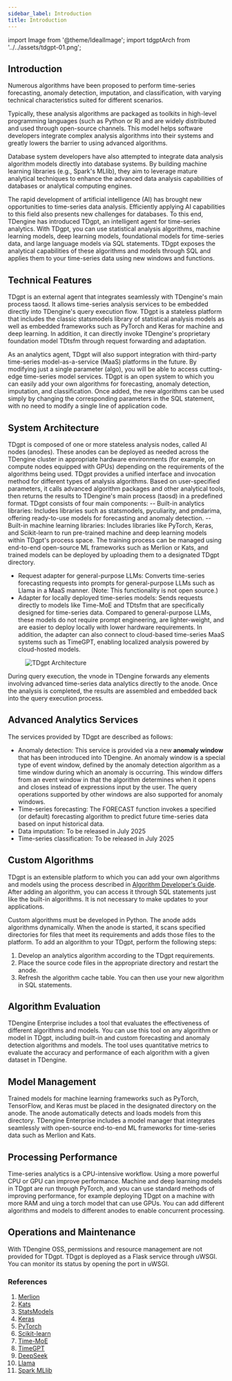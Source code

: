 ```yaml
---
sidebar_label: Introduction
title: Introduction
---
```


import Image from '@theme/IdealImage';
import tdgptArch from '../../assets/tdgpt-01.png';

## Introduction

Numerous algorithms have been proposed to perform time-series forecasting, anomaly detection, imputation, and classification, with varying technical characteristics suited for different scenarios.

Typically, these analysis algorithms are packaged as toolkits in high-level programming languages (such as Python or R) and are widely distributed and used through open-source channels. This model helps software developers integrate complex analysis algorithms into their systems and greatly lowers the barrier to using advanced algorithms.

Database system developers have also attempted to integrate data analysis algorithm models directly into database systems. By building machine learning libraries (e.g., Spark's MLlib), they aim to leverage mature analytical techniques to enhance the advanced data analysis capabilities of databases or analytical computing engines.

The rapid development of artificial intelligence (AI) has brought new opportunities to time-series data analysis. Efficiently applying AI capabilities to this field also presents new challenges for databases. To this end, TDengine has introduced TDgpt, an intelligent agent for time-series analytics. With TDgpt, you can use statistical analysis algorithms, machine learning models, deep learning models, foundational models for time-series data, and large language models via SQL statements. TDgpt exposes the analytical capabilities of these algorithms and models through SQL and applies them to your time-series data using new windows and functions.

## Technical Features

TDgpt is an external agent that integrates seamlessly with TDengine's main process taosd. It allows time-series analysis services to be embedded directly into TDengine's query execution flow.
TDgpt is a stateless platform that includes the classic statsmodels library of statistical analysis models as well as embedded frameworks such as PyTorch and Keras for machine and deep learning. In addition, it can directly invoke TDengine's proprietary foundation model TDtsfm through request forwarding and adaptation.

As an analytics agent, TDgpt will also support integration with third-party time-series model-as-a-service (MaaS) platforms in the future. By modifying just a single parameter (algo), you will be able to access cutting-edge time-series model services.
TDgpt is an open system to which you can easily add your own algorithms for forecasting, anomaly detection, imputation, and classification. Once added, the new algorithms can be used simply by changing the corresponding parameters in the SQL statement,
with no need to modify a single line of application code.

## System Architecture

TDgpt is composed of one or more stateless analysis nodes, called AI nodes (anodes). These anodes can be deployed as needed across the TDengine cluster in appropriate hardware environments (for example, on compute nodes equipped with GPUs) depending on the requirements of the algorithms being used.
TDgpt provides a unified interface and invocation method for different types of analysis algorithms. Based on user-specified parameters, it calls advanced algorithm packages and other analytical tools, then returns the results to TDengine's main process (taosd) in a predefined format.
TDgpt consists of four main components:
-- Built-in analytics libraries: Includes libraries such as statsmodels, pyculiarity, and pmdarima, offering ready-to-use models for forecasting and anomaly detection.
-- Built-in machine learning libraries: Includes libraries like PyTorch, Keras, and Scikit-learn to run pre-trained machine and deep learning models within TDgpt's process space. The training process can be managed using end-to-end open-source ML frameworks such as Merlion or Kats, and trained models can be deployed by uploading them to a designated TDgpt directory.

- Request adapter for general-purpose LLMs: Converts time-series forecasting requests into prompts for general-purpose LLMs such as Llama in a MaaS manner. (Note: This functionality is not open source.)
- Adapter for locally deployed time-series models: Sends requests directly to models like Time-MoE and TDtsfm that are specifically designed for time-series data. Compared to general-purpose LLMs, these models do not require prompt engineering, are lighter-weight, and are easier to deploy locally with lower hardware requirements. In addition, the adapter can also connect to cloud-based time-series MaaS systems such as TimeGPT, enabling localized analysis powered by cloud-hosted models.

<figure>
<Image img={tdgptArch} alt="TDgpt Architecture"/>
</figure>

During query execution, the vnode in TDengine forwards any elements involving advanced time-series data analytics directly to the anode. Once the analysis is completed, the results are assembled and embedded back into the query execution process.

## Advanced Analytics Services

The services provided by TDgpt are described as follows:

- Anomaly detection: This service is provided via a new **anomaly window** that has been introduced into TDengine. An anomaly window is a special type of event window, defined by the anomaly detection algorithm as a time window during which an anomaly is occurring. This window differs from an event window in that the algorithm determines when it opens and closes instead of expressions input by the user. The query operations supported by other windows are also supported for anomaly windows.
- Time-series forecasting: The FORECAST function invokes a specified (or default) forecasting algorithm to predict future time-series data based on input historical data.
- Data imputation: To be released in July 2025
- Time-series classification: To be released in July 2025

## Custom Algorithms

TDgpt is an extensible platform to which you can add your own algorithms and models using the process described in [Algorithm Developer's Guide](../dev/). After adding an algorithm, you can access it through SQL statements just like the built-in algorithms. It is not necessary to make updates to your applications.

Custom algorithms must be developed in Python. The anode adds algorithms dynamically. When the anode is started, it scans specified directories for files that meet its requirements and adds those files to the platform. To add an algorithm to your TDgpt, perform the following steps:

1. Develop an analytics algorithm according to the TDgpt requirements.
2. Place the source code files in the appropriate directory and restart the anode.
3. Refresh the algorithm cache table.
You can then use your new algorithm in SQL statements.

## Algorithm Evaluation

TDengine Enterprise includes a tool that evaluates the effectiveness of different algorithms and models. You can use this tool on any algorithm or model in TDgpt, including built-in and custom forecasting and anomaly detection algorithms and models. The tool uses quantitative metrics to evaluate the accuracy and performance of each algorithm with a given dataset in TDengine.

## Model Management

Trained models for machine learning frameworks such as PyTorch, TensorFlow, and Keras must be placed in the designated directory on the anode. The anode automatically detects and loads models from this directory.
TDengine Enterprise includes a model manager that integrates seamlessly with open-source end-to-end ML frameworks for time-series data such as Merlion and Kats.

## Processing Performance

Time-series analytics is a CPU-intensive workflow. Using a more powerful CPU or GPU can improve performance.
Machine and deep learning models in TDgpt are run through PyTorch, and you can use standard methods of improving performance, for example deploying TDgpt on a machine with more RAM and uing a torch model that can use GPUs.
You can add different algorithms and models to different anodes to enable concurrent processing.

## Operations and Maintenance

With TDengine OSS, permissions and resource management are not provided for TDgpt.
TDgpt is deployed as a Flask service through uWSGI. You can monitor its status by opening the port in uWSGI.

### References

1. [Merlion](https://opensource.salesforce.com/Merlion/latest/index.html)
1. [Kats](https://facebookresearch.github.io/Kats/)
1. [StatsModels](https://www.statsmodels.org/stable/index.html)
1. [Keras](https://keras.io/guides/)
1. [PyTorch](https://pytorch.org/)
1. [Scikit-learn](https://scikit-learn.org/stable/index.html)
1. [Time-MoE](https://github.com/Time-MoE/Time-MoE)
1. [TimeGPT](https://docs.nixtla.io/docs/getting-started-about_timegpt)
1. [DeepSeek](https://www.deepseek.com/)
1. [Llama](https://www.llama.com/docs/overview/)
1. [Spark MLlib](https://spark.apache.org/docs/latest/ml-guide.html)
